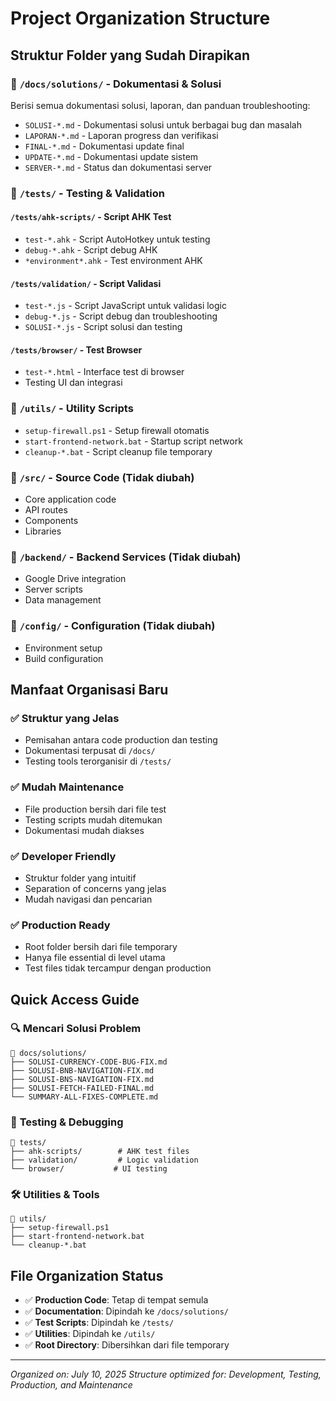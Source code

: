 # Project Organization Structure

## Struktur Folder yang Sudah Dirapikan

### 📁 `/docs/solutions/` - Dokumentasi & Solusi
Berisi semua dokumentasi solusi, laporan, dan panduan troubleshooting:
- `SOLUSI-*.md` - Dokumentasi solusi untuk berbagai bug dan masalah
- `LAPORAN-*.md` - Laporan progress dan verifikasi
- `FINAL-*.md` - Dokumentasi update final
- `UPDATE-*.md` - Dokumentasi update sistem
- `SERVER-*.md` - Status dan dokumentasi server

### 📁 `/tests/` - Testing & Validation
#### `/tests/ahk-scripts/` - Script AHK Test
- `test-*.ahk` - Script AutoHotkey untuk testing
- `debug-*.ahk` - Script debug AHK
- `*environment*.ahk` - Test environment AHK

#### `/tests/validation/` - Script Validasi
- `test-*.js` - Script JavaScript untuk validasi logic
- `debug-*.js` - Script debug dan troubleshooting
- `SOLUSI-*.js` - Script solusi dan testing

#### `/tests/browser/` - Test Browser
- `test-*.html` - Interface test di browser
- Testing UI dan integrasi

### 📁 `/utils/` - Utility Scripts
- `setup-firewall.ps1` - Setup firewall otomatis
- `start-frontend-network.bat` - Startup script network
- `cleanup-*.bat` - Script cleanup file temporary

### 📁 `/src/` - Source Code (Tidak diubah)
- Core application code
- API routes
- Components
- Libraries

### 📁 `/backend/` - Backend Services (Tidak diubah)
- Google Drive integration
- Server scripts
- Data management

### 📁 `/config/` - Configuration (Tidak diubah)
- Environment setup
- Build configuration

## Manfaat Organisasi Baru

### ✅ **Struktur yang Jelas**
- Pemisahan antara code production dan testing
- Dokumentasi terpusat di `/docs/`
- Testing tools terorganisir di `/tests/`

### ✅ **Mudah Maintenance**
- File production bersih dari file test
- Testing scripts mudah ditemukan
- Dokumentasi mudah diakses

### ✅ **Developer Friendly**
- Struktur folder yang intuitif
- Separation of concerns yang jelas
- Mudah navigasi dan pencarian

### ✅ **Production Ready**
- Root folder bersih dari file temporary
- Hanya file essential di level utama
- Test files tidak tercampur dengan production

## Quick Access Guide

### 🔍 **Mencari Solusi Problem**
```
📁 docs/solutions/
├── SOLUSI-CURRENCY-CODE-BUG-FIX.md
├── SOLUSI-BNB-NAVIGATION-FIX.md
├── SOLUSI-BNS-NAVIGATION-FIX.md
├── SOLUSI-FETCH-FAILED-FINAL.md
└── SUMMARY-ALL-FIXES-COMPLETE.md
```

### 🧪 **Testing & Debugging**
```
📁 tests/
├── ahk-scripts/        # AHK test files
├── validation/         # Logic validation
└── browser/           # UI testing
```

### 🛠️ **Utilities & Tools**
```
📁 utils/
├── setup-firewall.ps1
├── start-frontend-network.bat
└── cleanup-*.bat
```

## File Organization Status
- ✅ **Production Code**: Tetap di tempat semula
- ✅ **Documentation**: Dipindah ke `/docs/solutions/`
- ✅ **Test Scripts**: Dipindah ke `/tests/`
- ✅ **Utilities**: Dipindah ke `/utils/`
- ✅ **Root Directory**: Dibersihkan dari file temporary

---
*Organized on: July 10, 2025*
*Structure optimized for: Development, Testing, Production, and Maintenance*
